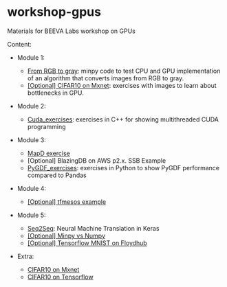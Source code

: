 # workshop-gpus
Materials for BEEVA Labs workshop on GPUs

Content:
* Module 1:
  * [From RGB to gray](./minpy-exercise): minpy code to test CPU and GPU implementation of an algorithm that converts images from RGB to gray.
  * [[Optional] CIFAR10 on Mxnet](https://github.com/apache/incubator-mxnet): exercises with images to learn about bottlenecks in GPU.
 
* Module 2:
  * [Cuda_exercises](./Cuda_exercises): exercises in C++ for showing multithreaded CUDA programming
* Module 3:
  * [MapD exercise](https://github.com/beeva-enriqueotero/beeva-poc-mapd)
  * [Optional] BlazingDB on AWS p2.x. SSB Example
  * [PyGDF_exercises](./PyGDF_exercises): exercises in Python to show PyGDF performance compared to Pandas
* Module 4:
  * [[Optional] tfmesos example](https://github.com/douban/tfmesos/blob/master/examples/matrix_factorization.py)
* Module 5:
  * [Seq2Seq](https://github.com/beeva-labs/beeva-poc-keras/blob/master/README_lstm_seq2seq.md): Neural Machine Translation in Keras
  * [[Optional] Minpy vs Numpy](https://github.com/beeva-albertorincon/beeva-poc-minpy)
  * [[Optional] Tensorflow MNIST on Floydhub](https://github.com/beeva-ricardoguerrero/Floydhub_experiments)
* Extra:
  * [CIFAR10 on Mxnet](https://github.com/beeva-enriqueotero/beeva-poc-mxnet/blob/master/README_cifar.md)
  * [CIFAR10 on Tensorflow](https://github.com/tensorflow/models/tree/master/tutorials/image/cifar10_estimator)

